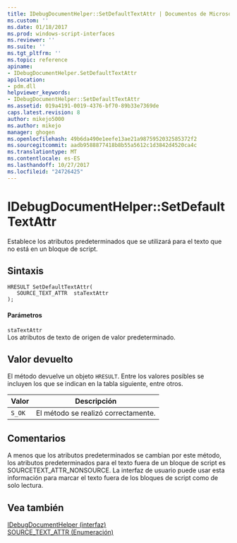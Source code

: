 ```yaml
---
title: IDebugDocumentHelper::SetDefaultTextAttr | Documentos de Microsoft
ms.custom: ''
ms.date: 01/18/2017
ms.prod: windows-script-interfaces
ms.reviewer: ''
ms.suite: ''
ms.tgt_pltfrm: ''
ms.topic: reference
apiname:
- IDebugDocumentHelper.SetDefaultTextAttr
apilocation:
- pdm.dll
helpviewer_keywords:
- IDebugDocumentHelper::SetDefaultTextAttr
ms.assetid: 019a4191-0019-4376-bf70-89b33e7369de
caps.latest.revision: 8
author: mikejo5000
ms.author: mikejo
manager: ghogen
ms.openlocfilehash: 49b6da490e1eefe13ae21a9875952032585372f2
ms.sourcegitcommit: aadb9588877418b8b55a5612c1d3842d4520ca4c
ms.translationtype: MT
ms.contentlocale: es-ES
ms.lasthandoff: 10/27/2017
ms.locfileid: "24726425"
---
```

# <a name="idebugdocumenthelpersetdefaulttextattr"></a>IDebugDocumentHelper::SetDefaultTextAttr
Establece los atributos predeterminados que se utilizará para el texto que no está en un bloque de script.  
  
## <a name="syntax"></a>Sintaxis  
  
```  
HRESULT SetDefaultTextAttr(  
   SOURCE_TEXT_ATTR  staTextAttr  
);  
```  
  
#### <a name="parameters"></a>Parámetros  
 `staTextAttr`  
 Los atributos de texto de origen de valor predeterminado.  
  
## <a name="return-value"></a>Valor devuelto  
 El método devuelve un objeto `HRESULT`. Entre los valores posibles se incluyen los que se indican en la tabla siguiente, entre otros.  
  
|Valor|Descripción|  
|-----------|-----------------|  
|`S_OK`|El método se realizó correctamente.|  
  
## <a name="remarks"></a>Comentarios  
 A menos que los atributos predeterminados se cambian por este método, los atributos predeterminados para el texto fuera de un bloque de script es SOURCETEXT_ATTR_NONSOURCE. La interfaz de usuario puede usar esta información para marcar el texto fuera de los bloques de script como de solo lectura.  
  
## <a name="see-also"></a>Vea también  
 [IDebugDocumentHelper (interfaz)](../../winscript/reference/idebugdocumenthelper-interface.md)   
 [SOURCE_TEXT_ATTR (Enumeración)](../../winscript/reference/source-text-attr-enumeration.md)